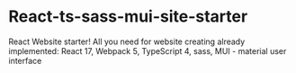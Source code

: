 # React-ts-sass-mui-site-starter
React Website starter!
All you need for website creating already implemented: React 17, Webpack 5, TypeScript 4, sass, MUI - material user interface
